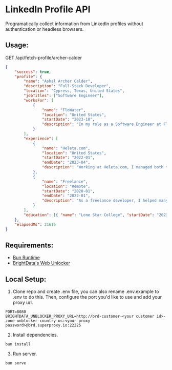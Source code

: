 # LinkedIn Profile API

Programatically collect information from LinkedIn profiles without authentication or headless browsers.

## Usage:

GET /api/fetch-profile/archer-calder

```json
{
	"success": true,
	"profile": {
		"name": "Ashal Archer Calder",
		"description": "Full-Stack Developer",
		"location": "Cypress, Texas, United States",
		"jobTitles": ["Software Engineer"],
		"worksFor": [
			{
				"name": "FloWater",
				"location": "United States",
				"startDate": "2023-10",
				"description": "In my role as a Software Engineer at Flowater, I employ a diverse tech stack including Go, TypeScript, JavaScript, HTML, CSS, Tailwind CSS, SQL, and ReactJS to develop and optimize an internal project aimed at harnessing the power of Artificial Intelligence to amplify the company's operational efficiency. My endeavors encompass full-stack development, carefully architecting both backend and frontend structures to establish a system that serves strategic organizational goals. While my work prominently involves employing AI, the specifics weave into a broader tapestry of technical and strategic initiatives, all converging to streamline processes, enhance user engagement, and propel the company toward its objectives, creating a synergy between technology and strategic business outcomes. This intersection of AI and software engineering not only underpins our operational strategy but also fortifies our commitment to evolving and adopting forward-thinking technologies."
			}
		],
		"experience": [
			{
				"name": "Heleta.com",
				"location": "United States",
				"startDate": "2022-01",
				"endDate": "2023-04",
				"description": "Working at Heleta.com, I managed both the eCommerce site, consisting of a Magento website with customizations applied, as well as the back-end database and internal tool, which managed inventory, product pricing, order fulfillment, payment verification, and more."
			},
			{
				"name": "Freelance",
				"location": "Remote",
				"startDate": "2020-01",
				"endDate": "2022-01",
				"description": "As a freelance developer, I helped many clients achieve satisfactory results in application development, website development, data collection, process automation, and more. I had to learn new technologies frequently and quickly adapt to new workflows."
			}
		],
		"education": [{ "name": "Lone Star College", "startDate": "2023-01", "endDate": "2025-01" }]
	},
	"elapsedMs": 21616
}
```

## Requirements:

- [Bun Runtime](https://bun.sh/)
- [BrightData's Web Unlocker](https://brightdata.com/products/web-unlocker)

## Local Setup:

1. Clone repo and create .env file, you can also rename .env.example to .env to do this. Then, configure the port you'd like to use and add your proxy url.

```
PORT=8080
BRIGHTDATA_UNBLOCKER_PROXY_URL=http://brd-customer-<your customer id>-zone-unblocker-country-us:<your proxy password>@brd.superproxy.io:22225
```

2. Install dependencies.

```shell
bun install
```

3. Run server.

```shell
bun serve
```
